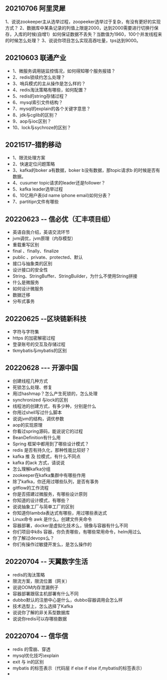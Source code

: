 ## 20210706 阿里灵犀
1、说说zookeeper主从选举过程，zoopeeker选举过于复杂，有没有更好的实现方式？
2、数据库中某条记录的列值上限是2000，达到2000需要进行切换行保存，入库的时候(自增1）如何保证数据不丢失？当数值为1960，100个并发线程来的时候怎么处理？
3、说说你项目怎么实现高吞吐量，tps达到9000。


## 20210603 联通产业
* 1、微服务调用链监控情况，如何得知哪个服务报错？
* 2、redis锁续约怎么处理？
* 3、哨兵模式的主从操作是怎么样的？
* 4、redis淘汰策略有哪些，如何配置？
* 5、redis的string存储过程？
* 6、mysql索引文件结构？
* 7、mysql的explain的各个关键字意思？
* 8、jdk与cglib的区别？
* 9、aop与ioc区别？
* 10、lock与sychroze的区别？


## 2021517–猎豹移动
* 1、限流处理方案
* 2、快速定位问题策略
* 3、kafka的boker a有数据，boker b没有数据，那topic请求b 的时候是否有数据。
* 4、cusumer topic请求的leader还是follower？
* 5、kafka leader选举过程
* 6、10亿用户表(id name iphone email)如何分表？
* 7、partitipn文件有哪些

## 20220623 -- 信必优（汇丰项目组）
* 英语自我介绍，英语交流环节
* jvm调优，jvm原理（内存模型）
* 重载重写区别
* final 、finally、finalize
* public 、private、protected、默认
* 接口与抽象类的区别
* 设计接口的安全性
* String、StringBuffer、StringBuilder，为什么不使用String拼接
* 什么是微服务
* 如何设计微服务
* 数据迁移
* 分布式事务

## 20220625 --区块链新科技
* 字符与字符集
* https 的加密解密过程
* 登录账号的交互及存储过程
* tkmybatis与mybatis的区别

## 20220628 --- 开源中国
* 创建线程几种方式
* 死锁怎么处理、修复
* 用过hashmap？怎么产生死锁的，怎么处理
* synchronized 与lock的区别
* 线程池的创建方式，有多少种，分别是什么
* 你用过shell写过什么脚本
* 说说jvm的结构，调优参数
* aop的实现原理
* 你看过spring源码，能说说它的过程
* BeanDefinition有什么用
* Spring 框架中都用到了哪些设计模式？
* redis 是否有持久化，那种性能比较好？
* kafka 推 及 拉模式，有什么不同点
* kafka 的ack 方式，请说说
* 怎么理解kafka分组
* zookeeper在kafka集群中有哪些作用
* 除了kafka，你还用过哪些队列，是否有事务
* gitflow的工作流程
* 你是否搭建过微服务，有哪些设计原则
* 你知道的设计模式，有哪些？
* 说说抽象工厂与简单工厂的区别
* 你知道你lambda表达式有哪些，用过哪些表达式
* Linux命令 awk 是什么，创建文件夹命令
* 容器部署，docker是虚拟化技术么，镜像与容器有什么不同
* 你们项目中k8s 容器，你负责哪些，有哪些常用命令，helm用过么
* 你了解过devops么？
* 你们有操作过敏捷开发么，是怎么操作的

## 20220704  -- 天翼数字生活
* redis的淘汰策略
* 限流方案，限流位置（网关）
* 说说OOM内存泄漏例子
* 容器部署跟宿主机部署有什么不同
* dubbo默认的注册中心是什么，dubbo容器调用会怎么样
* 技术选型上，怎么选择了Kafka
* 说说你了解的非关系型数据库
* 说说你redis可以存哪些数据


## 20220704 -- 信华信
* redis 的雪崩、穿透
* mysql优化技巧\explain
* exit 与 in的区别
* mybatis 的标签表示（代码层 if  else if  else if,mybatis的标签表示）
* 


